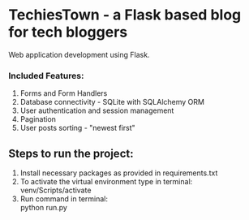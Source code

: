 # TechiesTown - a Flask based blog for tech bloggers
Web application development using Flask.
### Included Features: <br/>
1. Forms and Form Handlers <br/>
2. Database connectivity - SQLite with SQLAlchemy ORM <br/>
3. User authentication and session management <br/>
4. Pagination <br/>
5. User posts sorting - "newest first"

## Steps to run the project:
1. Install necessary packages as provided in requirements.txt
2. To activate the virtual environment type in terminal:
    venv/Scripts/activate
2. Run command in terminal: <br/>
    python run.py
